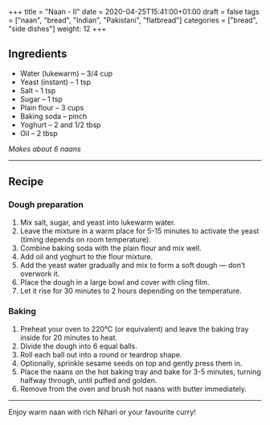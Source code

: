 +++
title = "Naan - II"
date = 2020-04-25T15:41:00+01:00
draft = false
tags = ["naan", "bread", "Indian", "Pakistani", "flatbread"]
categories = ["bread", "side dishes"]
weight: 12
+++

## Ingredients

- Water (lukewarm) – 3/4 cup  
- Yeast (instant) – 1 tsp  
- Salt – 1 tsp  
- Sugar – 1 tsp  
- Plain flour – 3 cups  
- Baking soda – pinch  
- Yoghurt – 2 and 1/2 tbsp  
- Oil – 2 tbsp  

*Makes about 6 naans*

---

## Recipe

### Dough preparation

1. Mix salt, sugar, and yeast into lukewarm water.  
2. Leave the mixture in a warm place for 5-15 minutes to activate the yeast (timing depends on room temperature).  
3. Combine baking soda with the plain flour and mix well.  
4. Add oil and yoghurt to the flour mixture.  
5. Add the yeast water gradually and mix to form a soft dough — don’t overwork it.  
6. Place the dough in a large bowl and cover with cling film.  
7. Let it rise for 30 minutes to 2 hours depending on the temperature.  

### Baking

1. Preheat your oven to 220°C (or equivalent) and leave the baking tray inside for 20 minutes to heat.  
2. Divide the dough into 6 equal balls.  
3. Roll each ball out into a round or teardrop shape.  
4. Optionally, sprinkle sesame seeds on top and gently press them in.  
5. Place the naans on the hot baking tray and bake for 3-5 minutes, turning halfway through, until puffed and golden.  
6. Remove from the oven and brush hot naans with butter immediately.  

---

Enjoy warm naan with rich Nihari or your favourite curry!

